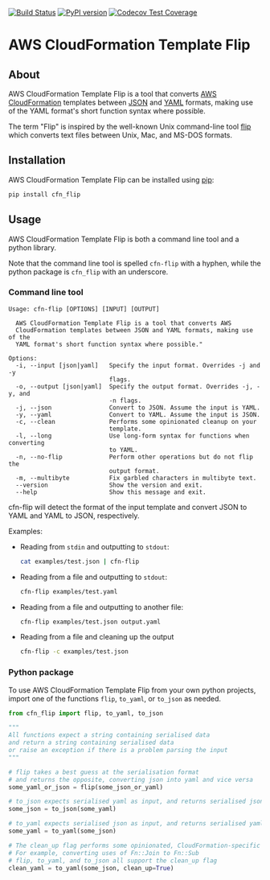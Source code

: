[![Build Status](https://www.travis-ci.org/awslabs/aws-cfn-template-flip.svg?branch=master)](https://www.travis-ci.org/awslabs/aws-cfn-template-flip)
[![PyPI version](https://badge.fury.io/py/cfn_flip.svg)](https://badge.fury.io/py/cfn_flip)
[![Codecov Test Coverage](https://codecov.io/gh/awslabs/aws-cfn-template-flip/branch/master/graphs/badge.svg?style=flat)](https://codecov.io/gh/awslabs/aws-cfn-template-flip)

# AWS CloudFormation Template Flip

## About

AWS CloudFormation Template Flip is a tool that converts [AWS CloudFormation](https://aws.amazon.com/cloudformation/) templates between [JSON](http://json.org/) and [YAML](http://yaml.org) formats, making use of the YAML format's short function syntax where possible.

The term "Flip" is inspired by the well-known Unix command-line tool [flip](https://ccrma.stanford.edu/~craig/utility/flip/) which converts text files between Unix, Mac, and MS-DOS formats.

## Installation

AWS CloudFormation Template Flip can be installed using [pip](https://pip.pypa.io/en/stable/):

```bash
pip install cfn_flip
```

## Usage

AWS CloudFormation Template Flip is both a command line tool and a python library.

Note that the command line tool is spelled `cfn-flip` with a hyphen, while the python package is `cfn_flip` with an underscore.

### Command line tool

```
Usage: cfn-flip [OPTIONS] [INPUT] [OUTPUT]

  AWS CloudFormation Template Flip is a tool that converts AWS
  CloudFormation templates between JSON and YAML formats, making use of the
  YAML format's short function syntax where possible."

Options:
  -i, --input [json|yaml]   Specify the input format. Overrides -j and -y
                            flags.
  -o, --output [json|yaml]  Specify the output format. Overrides -j, -y, and
                            -n flags.
  -j, --json                Convert to JSON. Assume the input is YAML.
  -y, --yaml                Convert to YAML. Assume the input is JSON.
  -c, --clean               Performs some opinionated cleanup on your
                            template.
  -l, --long                Use long-form syntax for functions when converting
                            to YAML.
  -n, --no-flip             Perform other operations but do not flip the
                            output format.
  -m, --multibyte           Fix garbled characters in multibyte text.
  --version                 Show the version and exit.
  --help                    Show this message and exit.
```


cfn-flip will detect the format of the input template and convert JSON to YAML and YAML to JSON, respectively.

Examples:

* Reading from `stdin` and outputting to `stdout`:

    ```bash
    cat examples/test.json | cfn-flip
    ```

* Reading from a file and outputting to `stdout`:

    ```bash
    cfn-flip examples/test.yaml
    ```

* Reading from a file and outputting to another file:

    ```bash
    cfn-flip examples/test.json output.yaml
    ```

* Reading from a file and cleaning up the output

    ```bash
    cfn-flip -c examples/test.json
    ```

### Python package

To use AWS CloudFormation Template Flip from your own python projects, import one of the functions `flip`, `to_yaml`, or `to_json` as needed.

```python
from cfn_flip import flip, to_yaml, to_json

"""
All functions expect a string containing serialised data
and return a string containing serialised data
or raise an exception if there is a problem parsing the input
"""

# flip takes a best guess at the serialisation format
# and returns the opposite, converting json into yaml and vice versa
some_yaml_or_json = flip(some_json_or_yaml)

# to_json expects serialised yaml as input, and returns serialised json
some_json = to_json(some_yaml)

# to_yaml expects serialised json as input, and returns serialised yaml
some_yaml = to_yaml(some_json)

# The clean_up flag performs some opinionated, CloudFormation-specific sanitation of the input
# For example, converting uses of Fn::Join to Fn::Sub
# flip, to_yaml, and to_json all support the clean_up flag
clean_yaml = to_yaml(some_json, clean_up=True)
```
